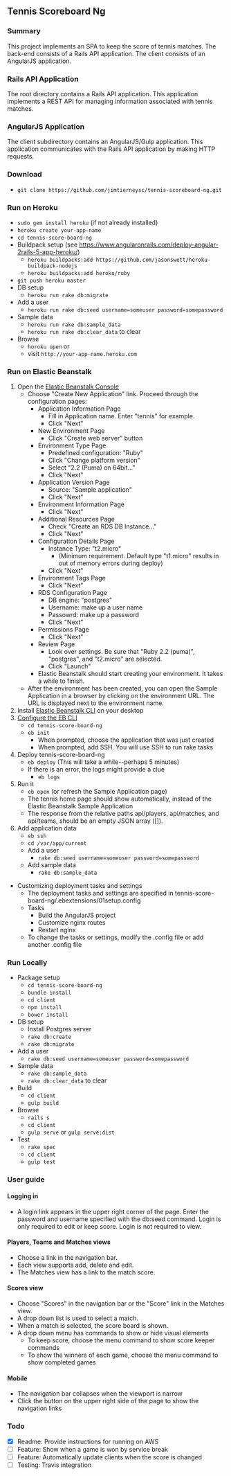 ## Tennis Scoreboard Ng

### Summary

This project implements an SPA to keep the score of tennis matches. The back-end consists of
a Rails API application.  The client consists of an AngularJS application.

### Rails API Application

The root directory contains a Rails API application.  This application implements a REST API for managing
information associated with tennis matches.

### AngularJS Application
  
The client subdirectory contains an AngularJS/Gulp application.  This application communicates with the
Rails API application by making HTTP requests.   

### Download

* `git clone https://github.com/jimtierneysc/tennis-scoreboard-ng.git`

### Run on Heroku

* `sudo gem install heroku` (if not already installed)
* `heroku create your-app-name`
* `cd tennis-score-board-ng`
* Buildpack setup (see https://www.angularonrails.com/deploy-angular-2rails-5-app-heroku/)
  * `heroku buildpacks:add https://github.com/jasonswett/heroku-buildpack-nodejs`
  * `heroku buildpacks:add heroku/ruby`
* `git push heroku master`
* DB setup
    * `heroku run rake db:migrate`
* Add a user
    * `heroku run rake db:seed username=someuser password=somepassword`
* Sample data
    * `heroku run rake db:sample_data`
    * `heroku run rake db:clear_data` to clear
* Browse
    * `horoku open`  or
    * visit `http://your-app-name.heroku.com`
    
### Run on Elastic Beanstalk

1. Open the [Elastic Beanstalk Console](https://console.aws.amazon.com/elasticbeanstalk/)
    * Choose "Create New Application" link.  Proceed through the configuration pages:
        * Application Information Page
            * Fill in Application name. Enter "tennis" for example.
            * Click "Next"
        * New Environment Page
            * Click "Create web server" button
        * Environment Type Page
            * Predefined configuration: "Ruby"
            * Click "Change platform version"
            * Select "2.2 (Puma) on 64bit..."
            * Click "Next"
        * Application Version Page
            * Source: "Sample application"
            * Click "Next"
        * Environment Information Page
            * Click "Next" 
        * Additional Resources Page
            * Check "Create an RDS DB Instance..."
            * Click "Next"
        * Configuration Details Page
            * Instance Type: "t2.micro"   
                * (Minimum requirement. Default type "t1.micro" results in out of memory errors during deploy)
            * Click "Next"
        * Environment Tags Page
            * Click "Next"
        * RDS Configuration Page
            * DB engine: "postgres"
            * Username: make up a user name
            * Passowrd: make up a password
            * Click "Next"
        * Permissions Page
            * Click "Next"
        * Review Page
            * Look over settings.  Be sure that "Ruby 2.2 (puma)", "postgres", and "t2.micro" are selected. 
            * Click "Launch"
        * Elastic Beanstalk should start creating your environment. It takes a while to 
        finish.
    * After the environment has been created, you can open the Sample Application in a browser by clicking on the 
    environment URL.  The URL is displayed next to the environment name.
2. Install [Elastic Beanstalk CLI](http://docs.aws.amazon.com/elasticbeanstalk/latest/dg/eb-cli3-install.html) on your desktop
3. [Configure the EB CLI](http://docs.aws.amazon.com/elasticbeanstalk/latest/dg/eb-cli3-configuration.html)
     * `cd tennis-score-board-ng`
     * `eb init`
         * When prompted, choose the application that was just created
         * When prompted, add SSH.  You will use SSH to run rake tasks
4. Deploy tennis-score-board-ng
     * `eb deploy` (This will take a while--perhaps 5 minutes)
     * If there is an error, the logs might provide a clue
        * `eb logs`
5. Run it
     * `eb open` (or refresh the Sample Application page)
     * The tennis home page should show automatically, instead of the Elastic Beanstalk
     Sample Application
     * The response from the relative paths api/players, api/matches, and api/teams, should 
     be an empty JSON array ([]).
6. Add application data
     * `eb ssh`
     * `cd /var/app/current`
     * Add a user
         * `rake db:seed username=someuser password=somepassword`
     * Add sample data
        * `rake db:sample_data`
* Customizing deployment tasks and settings
    * The deployment tasks and settings are specified in
    tennis-score-board-ng/.ebextensions/01setup.config
    * Tasks
        * Build the AngularJS project
        * Customize nginx routes
        * Restart nginx
    * To change the tasks or settings, modify the .config file or add another .config file

### Run Locally

* Package setup
    * `cd tennis-score-board-ng`
    * `bundle install`
    * `cd client`
    * `npm install`
    * `bower install`
* DB setup
    * Install Postgres server
    * `rake db:create`
    * `rake db:migrate`
* Add a user
    * `rake db:seed username=someuser password=somepassword`
* Sample data
    * `rake db:sample_data`
    * `rake db:clear_data` to clear
* Build 
    * `cd client`
    * `gulp build`
* Browse
    * `rails s`
    * `cd client`
    * `gulp serve` or `gulp serve:dist` 
* Test
    * `rake spec`
    * `cd client`
    * `gulp test`
    
### User guide

#### Logging in

* A login link appears in the upper right corner of the page.  Enter the password and username specified with
the db:seed command.  Login is only required to edit or keep score.  Login is not required to view.

#### Players, Teams and Matches views

* Choose a link in the navigation bar.
* Each view supports add, delete and edit.
* The Matches view has a link to the match score.

#### Scores view

* Choose "Scores" in the navigation bar or the "Score" link in the Matches view.
* A drop down list is used to select a match.
* When a match is selected, the score board is shown.
* A drop down menu has commands to show or hide visual elements
    * To keep score, choose the menu command to show score keeper commands
    * To show the winners of each game, choose the menu command to show completed games
    
#### Mobile

* The navigation bar collapses when the viewport is narrow
* Click the button on the upper right side of the page to show the navigation links

### Todo

- [x] Readme: Provide instructions for running on AWS 
- [ ] Feature: Show when a game is won by service break
- [ ] Feature: Automatically update clients when the score is changed
- [ ] Testing: Travis integration
